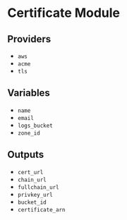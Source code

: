 # Certificate Module

## Providers

- `aws`
- `acme`
- `tls`

## Variables

- `name`
- `email`
- `logs_bucket`
- `zone_id`

## Outputs

- `cert_url`
- `chain_url`
- `fullchain_url`
- `privkey_url`
- `bucket_id`
- `certificate_arn`
